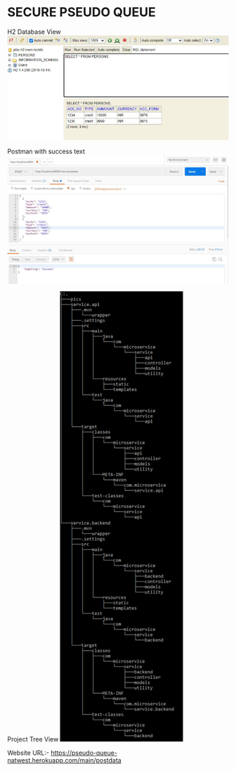 # SECURE PSEUDO QUEUE

H2 Database View
![image](https://github.com/ayertdatta/pseudo_queue/blob/master/pics/h2_database.jpeg)

Postman with success text
![image](https://github.com/ayertdatta/pseudo_queue/blob/master/pics/postman.jpeg)

Project Tree View
![image](https://github.com/ayertdatta/pseudo_queue/blob/master/pics/tree_project.png)

Website URL:-
https://pseudo-queue-natwest.herokuapp.com/main/postdata
